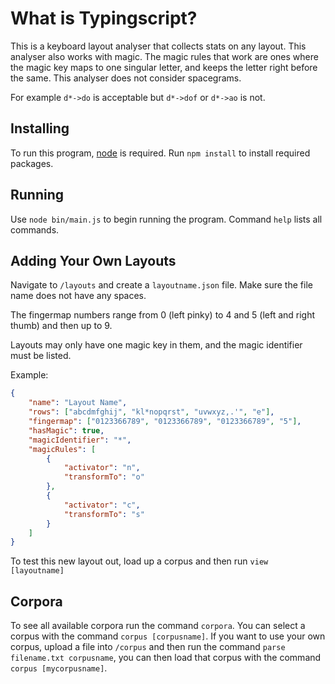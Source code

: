 # What is Typingscript?
This is a keyboard layout analyser that collects stats on any layout. This analyser also works with magic. The magic rules that work are ones where the magic key maps to one singular letter, and keeps the letter right before the same. This analyser does not consider spacegrams.

For example `d*->do` is acceptable but `d*->dof` or `d*->ao` is not.

## Installing
To run this program, [node](https://nodejs.org/en/download) is required. Run `npm install` to install required packages.

## Running
Use `node bin/main.js` to begin running the program. Command `help` lists all commands.

## Adding Your Own Layouts
Navigate to `/layouts` and create a `layoutname.json` file. Make sure the file name does not have any spaces.

The fingermap numbers range from 0 (left pinky) to 4 and 5 (left and right thumb) and then up to 9.

Layouts may only have one magic key in them, and the magic identifier must be listed.

Example:

```json
{
    "name": "Layout Name",
    "rows": ["abcdmfghij", "kl*nopqrst", "uvwxyz,.'", "e"],
    "fingermap": ["0123366789", "0123366789", "0123366789", "5"],
    "hasMagic": true,
    "magicIdentifier": "*",
    "magicRules": [
        {
            "activator": "n",
            "transformTo": "o"
        },
        {
            "activator": "c",
            "transformTo": "s"
        }
    ]
}
```

To test this new layout out, load up a corpus and then run `view [layoutname]`

## Corpora
To see all available corpora run the command `corpora`. You can select a corpus with the command `corpus [corpusname]`. If you want to use your own corpus, upload a file into `/corpus` and then run the command `parse filename.txt corpusname`, you can then load that corpus with the command `corpus [mycorpusname]`.
